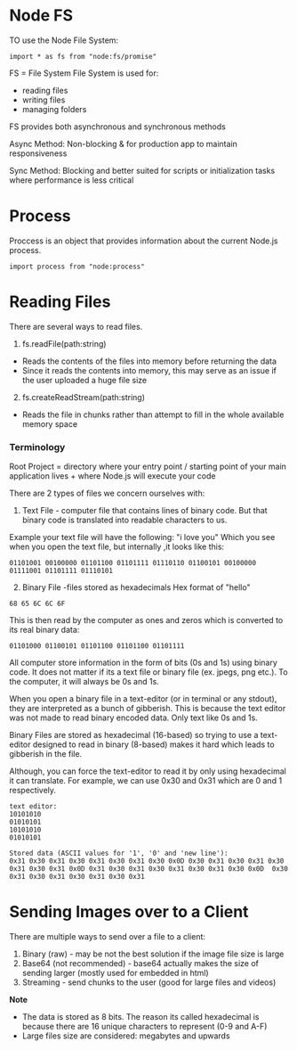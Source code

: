 # Node FS

TO use the Node File System:

```
import * as fs from "node:fs/promise"

```

FS = File System
File System is used for:

- reading files
- writing files
- managing folders

FS provides both asynchronous and synchronous methods

Async Method: Non-blocking & for production app to maintain responsiveness

Sync Method: Blocking and better suited for scripts or initialization tasks where performance is less critical

# Process

Proccess is an object that provides information about the current Node.js process.

```
import process from "node:process"
```

# Reading Files

There are several ways to read files.

1. fs.readFile(path:string)

- Reads the contents of the files into memory before returning the data
- Since it reads the contents into memory, this may serve as an issue if the user uploaded a huge file size

2. fs.createReadStream(path:string)

- Reads the file in chunks rather than attempt to fill in the whole available memory space

### Terminology

Root Project = directory where your entry point / starting point of your main application lives + where Node.js will execute your code

There are 2 types of files we concern ourselves with:

1. Text File - computer file that contains lines of binary code. But that binary code is translated into readable characters to us.

Example your text file will have the following: "i love you"
Which you see when you open the text file, but internally ,it looks like this:

```
01101001 00100000 01101100 01101111 01110110 01100101 00100000 01111001 01101111 01110101
```

2. Binary File -files stored as hexadecimals
   Hex format of "hello"

```
68 65 6C 6C 6F
```

This is then read by the computer as ones and zeros which is converted to its real binary data:

```
01101000 01100101 01101100 01101100 01101111
```

All computer store information in the form of bits (0s and 1s) using binary code. It does not matter if its a text file or binary file (ex. jpegs, png etc.). To the computer, it will always be 0s and 1s.

When you open a binary file in a text-editor (or in terminal or any stdout), they are interpreted as a bunch of gibberish.
This is because the text editor was not made to read binary encoded data. Only text like 0s and 1s.

Binary Files are stored as hexadecimal (16-based) so trying to use a text-editor designed to read in binary (8-based) makes it hard which leads to gibberish in the file.

Although, you can force the text-editor to read it by only using hexadecimal it can translate. For example, we can use 0x30 and 0x31 which are 0 and 1 respectively.

```
text editor:
10101010
01010101
10101010
01010101

Stored data (ASCII values for '1', '0' and 'new line'):
0x31 0x30 0x31 0x30 0x31 0x30 0x31 0x30 0x0D 0x30 0x31 0x30 0x31 0x30 0x31 0x30 0x31 0x0D 0x31 0x30 0x31 0x30 0x31 0x30 0x31 0x30 0x0D  0x30 0x31 0x30 0x31 0x30 0x31 0x30 0x31

```

# Sending Images over to a Client

There are multiple ways to send over a file to a client:

1. Binary (raw) - may be not the best solution if the image file size is large
2. Base64 (not recommended) - base64 actually makes the size of sending larger (mostly used for embedded in html)
3. Streaming - send chunks to the user (good for large files and videos)

**Note**

- The data is stored as 8 bits. The reason its called hexadecimal is because there are 16 unique characters to represent (0-9 and A-F)
- Large files size are considered: megabytes and upwards
